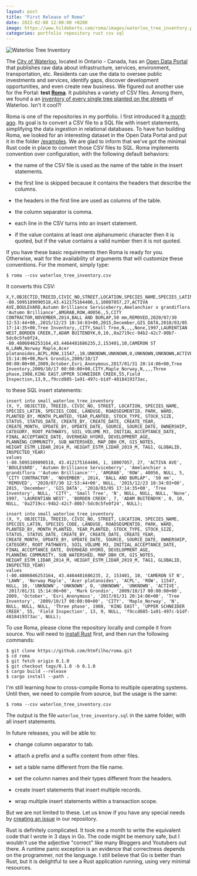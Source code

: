 ```yaml
---
layout: post
title: "First Release of Roma"
date: 2022-02-08 12:00:00 +0200
image: https://www.hildeberto.com/roma/images/waterloo_tree_inventory.png
categories: portfolio repository rust csv sql
---
```


![Waterloo Tree Inventory](https://www.hildeberto.com/roma/images/waterloo_tree_inventory.png)

The [City of Waterloo](https://waterloo.ca), located in Ontario - Canada, has an [Open Data Portal](https://data.waterloo.ca) that publishes raw data about infrastructure, services, environment, transportation, etc. Residents can use the data to oversee public investments and services, identify gaps, discover development opportunities, and even create new business. We figured out another use for the Portal: **test [Roma](https://github.com/htmfilho/roma)**. It publishes a variety of CSV files. Among them, we found a an [inventory of every single tree planted on the streets](https://data.waterloo.ca/datasets/street-tree-inventory) of Waterloo. Isn't it cool?!

<!-- more -->

Roma is one of the repositories in my portfolio. I first introduced it [a month ago](https://www.hildeberto.com/2021/12/repositories-portfolio.html). Its goal is to convert a CSV file to a SQL file with insert statements, simplifying the data ingestion in relational databases. To have fun building Roma, we looked for an interesting dataset in the Open Data Portal and put it in the folder [/examples](https://github.com/htmfilho/roma/tree/main/examples). We are glad to inform that we've got the minimal Rust code in place to convert those CSV files to SQL. Roma implements convention over configuration, with the following default behaviors:

- the name of the CSV file is used as the name of the table in the insert statements.

- the first line is skipped because it contains the headers that describe the columns.

- the headers in the first line are used as columns of the table.

- the column separator is comma.

- each line in the CSV turns into an insert statement.

- if the value contains at least one alphanumeric character then it is quoted, but if the value contains a valid number then it is not quoted.

If you have these basic requirements then Roma is ready for you. Otherwise, wait for the availability of arguments that will customize these conventions. For the moment, simply type:

    $ roma --csv waterloo_tree_inventory.csv

It converts this CSV:

    X,Y,OBJECTID,TREEID,CIVIC_NO,STREET,LOCATION,SPECIES_NAME,SPECIES_LATIN,SPECIES_CODE,LANDUSE,ROADSEGMENTID,PARK,WARD,PLANTED_BY,MONTH_PLANTED,YEAR_PLANTED,STOCK_TYPE,STOCK_SIZE,STATUS,STATUS_DATE,CREATE_BY,CREATE_DATE,CREATE_YEAR,CREATE_MONTH,UPDATE_BY,UPDATE_DATE,SOURCE,SOURCE_DATE,OWNERSHIP,CATEGORY,ROOT_PATHWAYS,SOIL_VOLUME_M3,INITIAL_ACCEPTANCE_DATE,FINAL_ACCEPTANCE_DATE,OVERHEAD_HYDRO,DEVELOPMENT_AGE,PLANNING_COMMUNITY,SUB_WATERSHED,MAP_DBH_CM,GIS_NOTES,HEIGHT_ESTM_LIDAR_2014_M,HEIGHT_ESTM_LIDAR_2019_M,TAG1,GLOBALID,INSPECTED_YEAR
    -80.5095189090518,43.412175164406,1,10007057,27,ACTIVA AVE,BOULEVARD,Autumn Brilliance Serviceberry,Amelanchier x grandiflora 'Autumn Brilliance',AMGRAB,ROW,40056,,5,CITY CONTRACTOR,NOVEMBER,2014,BALL AND BURLAP,50 mm,REMOVED,2020/07/30 12:53:44+00,,2015/12/23 10:34:03+00,2015,December,GIS_DATA,2018/03/05 17:14:35+00,Tree Inventory,,CITY,Small Tree,N,,,,None,1997,LAURENTIAN WEST,BORDEN CREEK,7,ADAM BUITENDYK,0,10,,0a2719cc-94b2-42c7-80b7-5dc0c5fe0f24,
    -80.4806046253164,43.4464481686235,2,153401,10,CAMERON ST N,LAWN,Norway Maple,Acer platanoides,ACPL,ROW,11547,,10,UNKNOWN,UNKNOWN,0,UNKNOWN,UNKNOWN,ACTIVE,2017/01/31 15:14:06+00,Mark Grondin,2009/10/17 00:00:00+00,2009,October,Esri_Anonymous,2017/01/31 20:14:06+00,Tree Inventory,2009/10/17 00:00:00+00,CITY,Maple_Norway,N,,,,Three phase,1908,KING EAST,UPPER SCHNEIDER CREEK,55,Field Inspection,13,9,,f9ccd885-1a91-497c-b1df-4818419373ac,

to these SQL insert statements:

    insert into small_waterloo_tree_inventory 
    (X, Y, OBJECTID, TREEID, CIVIC_NO, STREET, LOCATION, SPECIES_NAME, SPECIES_LATIN, SPECIES_CODE, LANDUSE, ROADSEGMENTID, PARK, WARD, PLANTED_BY, MONTH_PLANTED, YEAR_PLANTED, STOCK_TYPE, STOCK_SIZE, STATUS, STATUS_DATE, CREATE_BY, CREATE_DATE, CREATE_YEAR, CREATE_MONTH, UPDATE_BY, UPDATE_DATE, SOURCE, SOURCE_DATE, OWNERSHIP, CATEGORY, ROOT_PATHWAYS, SOIL_VOLUME_M3, INITIAL_ACCEPTANCE_DATE, FINAL_ACCEPTANCE_DATE, OVERHEAD_HYDRO, DEVELOPMENT_AGE, PLANNING_COMMUNITY, SUB_WATERSHED, MAP_DBH_CM, GIS_NOTES, HEIGHT_ESTM_LIDAR_2014_M, HEIGHT_ESTM_LIDAR_2019_M, TAG1, GLOBALID, INSPECTED_YEAR)
    values 
    (-80.5095189090518, 43.412175164406, 1, 10007057, 27, 'ACTIVA AVE', 'BOULEVARD', 'Autumn Brilliance Serviceberry', 'Amelanchier x grandiflora ''Autumn Brilliance''', 'AMGRAB', 'ROW', 40056, NULL, 5, 'CITY CONTRACTOR', 'NOVEMBER', 2014, 'BALL AND BURLAP', '50 mm', 'REMOVED', '2020/07/30 12:53:44+00', NULL, '2015/12/23 10:34:03+00', 2015, 'December', 'GIS_DATA', '2018/03/05 17:14:35+00', 'Tree Inventory', NULL, 'CITY', 'Small Tree', 'N', NULL, NULL, NULL, 'None', 1997, 'LAURENTIAN WEST', 'BORDEN CREEK', 7, 'ADAM BUITENDYK', 0, 10, NULL, '0a2719cc-94b2-42c7-80b7-5dc0c5fe0f24', NULL);

    insert into small_waterloo_tree_inventory 
    (X, Y, OBJECTID, TREEID, CIVIC_NO, STREET, LOCATION, SPECIES_NAME, SPECIES_LATIN, SPECIES_CODE, LANDUSE, ROADSEGMENTID, PARK, WARD, PLANTED_BY, MONTH_PLANTED, YEAR_PLANTED, STOCK_TYPE, STOCK_SIZE, STATUS, STATUS_DATE, CREATE_BY, CREATE_DATE, CREATE_YEAR, CREATE_MONTH, UPDATE_BY, UPDATE_DATE, SOURCE, SOURCE_DATE, OWNERSHIP, CATEGORY, ROOT_PATHWAYS, SOIL_VOLUME_M3, INITIAL_ACCEPTANCE_DATE, FINAL_ACCEPTANCE_DATE, OVERHEAD_HYDRO, DEVELOPMENT_AGE, PLANNING_COMMUNITY, SUB_WATERSHED, MAP_DBH_CM, GIS_NOTES, HEIGHT_ESTM_LIDAR_2014_M, HEIGHT_ESTM_LIDAR_2019_M, TAG1, GLOBALID, INSPECTED_YEAR)
    values 
    (-80.4806046253164, 43.4464481686235, 2, 153401, 10, 'CAMERON ST N', 'LAWN', 'Norway Maple', 'Acer platanoides', 'ACPL', 'ROW', 11547, NULL, 10, 'UNKNOWN', 'UNKNOWN', 0, 'UNKNOWN', 'UNKNOWN', 'ACTIVE', '2017/01/31 15:14:06+00', 'Mark Grondin', '2009/10/17 00:00:00+00', 2009, 'October', 'Esri_Anonymous', '2017/01/31 20:14:06+00', 'Tree Inventory', '2009/10/17 00:00:00+00', 'CITY', 'Maple_Norway', 'N', NULL, NULL, NULL, 'Three phase', 1908, 'KING EAST', 'UPPER SCHNEIDER CREEK', 55, 'Field Inspection', 13, 9, NULL, 'f9ccd885-1a91-497c-b1df-4818419373ac', NULL);

To use Roma, please clone the repository locally and compile it from source. You will need to [install Rust](https://www.rust-lang.org/learn/get-started) first, and then run the following commands:

    $ git clone https://github.com/htmfilho/roma.git
    $ cd roma
    $ git fetch origin 0.1.0
    $ git checkout tags/0.1.0 -b 0.1.0
    $ cargo build --release
    $ cargo install --path .

I'm still learning how to cross-compile Roma to multiple operating systems. Until then, we need to compile from source, but the usage is the same:

    $ roma --csv waterloo_tree_inventory.csv

The output is the file `waterloo_tree_inventory.sql` in the same folder, with all insert statements.

In future releases, you will be able to:

- change column separator to tab.

- attach a prefix and a suffix content from other files.

- set a table name different from the file name.

- set the column names and their types different from the headers.

- create insert statements that insert multiple records.

- wrap multiple insert statements within a transaction scope.

But we are not limited to these. Let us know if you have any special needs by [creating an issue](https://github.com/htmfilho/roma/issues) in our repository.

Rust is definitely complicated. It took me a month to write the equivalent code that I wrote in 3 days in Go. The code might be memory safe, but I wouldn't use the adjective "correct" like many Bloggers and Youtubers out there. A runtime panic exception is an evidence that correctness depends on the programmer, not the language. I still believe that Go is better than Rust, but it is delightful to see a Rust application running, using very minimal resources.
